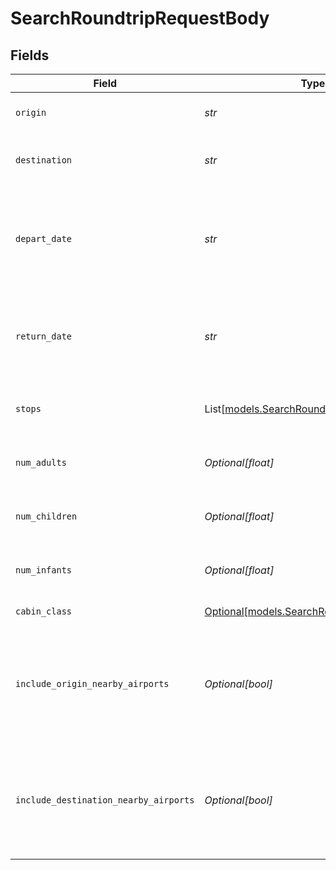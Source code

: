 # SearchRoundtripRequestBody


## Fields

| Field                                                                                    | Type                                                                                     | Required                                                                                 | Description                                                                              |
| ---------------------------------------------------------------------------------------- | ---------------------------------------------------------------------------------------- | ---------------------------------------------------------------------------------------- | ---------------------------------------------------------------------------------------- |
| `origin`                                                                                 | *str*                                                                                    | :heavy_check_mark:                                                                       | The origin location of the itinerary                                                     |
| `destination`                                                                            | *str*                                                                                    | :heavy_check_mark:                                                                       | The destination location of the itinerary                                                |
| `depart_date`                                                                            | *str*                                                                                    | :heavy_check_mark:                                                                       | The departure date of the itinerary. The format has to be YYYY-MM-DD                     |
| `return_date`                                                                            | *str*                                                                                    | :heavy_check_mark:                                                                       | The return date of the itinerary. The format has to be YYYY-MM-DD                        |
| `stops`                                                                                  | List[[models.SearchRoundtripStops](../models/searchroundtripstops.md)]                   | :heavy_minus_sign:                                                                       | The list of filter values for number of stops                                            |
| `num_adults`                                                                             | *Optional[float]*                                                                        | :heavy_minus_sign:                                                                       | The number of adults for the itinerary                                                   |
| `num_children`                                                                           | *Optional[float]*                                                                        | :heavy_minus_sign:                                                                       | The number of children for the itinerary                                                 |
| `num_infants`                                                                            | *Optional[float]*                                                                        | :heavy_minus_sign:                                                                       | The number of infants for the itinerary                                                  |
| `cabin_class`                                                                            | [Optional[models.SearchRoundtripCabinClass]](../models/searchroundtripcabinclass.md)     | :heavy_minus_sign:                                                                       | The cabin class filter                                                                   |
| `include_origin_nearby_airports`                                                         | *Optional[bool]*                                                                         | :heavy_minus_sign:                                                                       | Boolean to indicate whether to include nearby origin airports in the results or not      |
| `include_destination_nearby_airports`                                                    | *Optional[bool]*                                                                         | :heavy_minus_sign:                                                                       | Boolean to indicate whether to include nearby destination airports in the results or not |